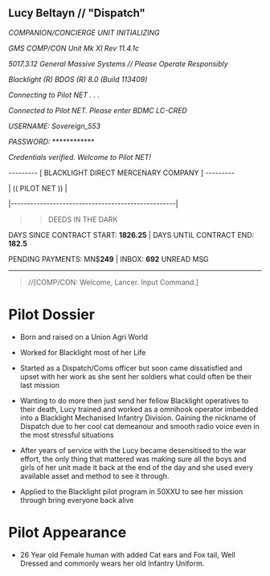 
## Lucy Beltayn // "Dispatch"
  

*COMPANION/CONCIERGE UNIT INITIALIZING*

*GMS COMP/CON Unit Mk XI Rev 11.4.1c*

*5017.3.12 General Massive Systems // Please Operate Responsibly*

*Blacklight (R) BDOS (R) 8.0 (Build 113409)*

*Connecting to Pilot NET . . .*

*Connected to Pilot NET. Please enter BDMC LC-CRED*

*USERNAME: Sovereign_553*

*PASSWORD:* ************

*Credentials verified. Welcome to Pilot NET!*

--------- [ BLACKLIGHT DIRECT MERCENARY COMPANY ] ---------

| (( PILOT NET )) |

|---------------------------------------------------|

  

>>DEEDS IN THE DARK

DAYS SINCE CONTRACT START: **1826.25** | DAYS UNTIL CONTRACT END: **182.5**

PENDING PAYMENTS: MN$**249** | INBOX: **692** UNREAD MSG

-------------------------------------

>//[COMP/CON: Welcome, Lancer. Input Command.]
  

# Pilot Dossier

- Born and raised on a Union Agri World

- Worked for Blacklight most of her Life

- Started as a Dispatch/Coms officer but soon came dissatisfied and upset with her work as she sent her soldiers what could often be their last mission

- Wanting to do more then just send her fellow Blacklight operatives to their death, Lucy trained and worked as a omnihook operator imbedded into a Blacklight Mechanised Infantry Division. Gaining the nickname of Dispatch due to her cool cat demeanour and smooth radio voice even in the most stressful situations

- After years of service with the Lucy became desensitised to the war effort, the only thing that mattered was making sure all the boys and girls of her unit made it back at the end of the day and she used every available asset and method to see it through.

- Applied to the Blacklight pilot program in 50XXU to see her mission through bring everyone back alive

  

# Pilot Appearance

- 26 Year old Female human with added Cat ears and Fox tail, Well Dressed and commonly wears her old Infantry Uniform.